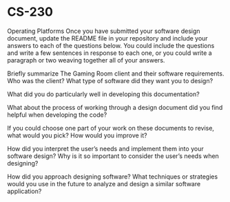# CS-230
Operating Platforms
Once you have submitted your software design document, update the README file in your repository and include your answers to each of the questions below. You could include the questions and write a few sentences in response to each one, or you could write a paragraph or two weaving together all of your answers.

Briefly summarize The Gaming Room client and their software requirements. Who was the client? What type of software did they want you to design?

What did you do particularly well in developing this documentation?

What about the process of working through a design document did you find helpful when developing the code?

If you could choose one part of your work on these documents to revise, what would you pick? How would you improve it?

How did you interpret the user’s needs and implement them into your software design? Why is it so important to consider the user’s needs when designing?

How did you approach designing software? What techniques or strategies would you use in the future to analyze and design a similar software application?
